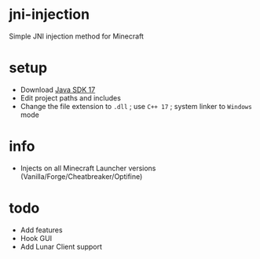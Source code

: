 # jni-injection
 Simple JNI injection method for Minecraft

# setup
 - Download [Java SDK 17](https://www.oracle.com/ca-en/java/technologies/downloads/)
 - Edit project paths and includes
 - Change the file extension to `.dll` ; use `C++ 17` ; system linker to `Windows` mode

 # info
 - Injects on all Minecraft Launcher versions (Vanilla/Forge/Cheatbreaker/Optifine)

 # todo
 - Add features
 - Hook GUI
 - Add Lunar Client support
